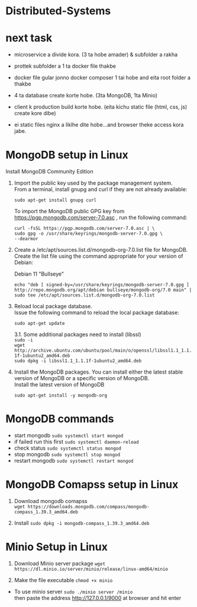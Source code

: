 # Distributed-Systems


# next task

- microservice a divide kora. (3 ta hobe amader) & subfolder a rakha
- prottek subfolder a 1 ta docker file thakbe
- docker file gular jonno docker composer 1 tai hobe and eita root folder a thakbe
- 4 ta database create korte hobe. (3ta MongoDB, 1ta Minio)


- client k production build korte hobe. (eita kichu static file (html, css, js) create kore dibe)
- ei static files nginx a liklhe dite hobe...and browser theke access kora jabe.




# MongoDB setup in Linux

Install MongoDB Community Edition


1. Import the public key used by the package management system.<br/>
From a terminal, install gnupg and curl if they are not already available:

    ``` sudo apt-get install gnupg curl ``` 

    To import the MongoDB public GPG key from 
    https://pgp.mongodb.com/server-7.0.asc
    , run the following command:

    ```
    curl -fsSL https://pgp.mongodb.com/server-7.0.asc | \
    sudo gpg -o /usr/share/keyrings/mongodb-server-7.0.gpg \
    --dearmor

    ```

2. Create a /etc/apt/sources.list.d/mongodb-org-7.0.list file for MongoDB.<br/>
Create the list file using the command appropriate for your version of Debian: <br/>


    Debian 11 "Bullseye"
    ```
    echo "deb [ signed-by=/usr/share/keyrings/mongodb-server-7.0.gpg ] http://repo.mongodb.org/apt/debian bullseye/mongodb-org/7.0 main" | sudo tee /etc/apt/sources.list.d/mongodb-org-7.0.list

    ```
3. Reload local package database.<br/>
Issue the following command to reload the local package database: <br/>

    ``` sudo apt-get update ```

    3.1. Some additional packages need to install (libssl) <br/>
            ```sudo -i``` <br/>
            ```wget http://archive.ubuntu.com/ubuntu/pool/main/o/openssl/libssl1.1_1.1.1f-1ubuntu2_amd64.deb``` <br/>
            ```sudo dpkg -i libssl1.1_1.1.1f-1ubuntu2_amd64.deb```

4. Install the MongoDB packages. You can install either the latest stable version of MongoDB or a specific version of MongoDB. <br/>
Install the latest version of MongoDB

    ```sudo apt-get install -y mongodb-org```


# MongoDB commands

- start mongodb ```sudo systemctl start mongod```
- if failed run this first ```sudo systemctl daemon-reload```
- check status ```sudo systemctl status mongod```
- stop mongodb ```sudo systemctl stop mongod```
- restart mongodb ```sudo systemctl restart mongod``` 


# MongoDB Comapss setup in Linux

1. Download mongodb comapss <br/>
    ```wget https://downloads.mongodb.com/compass/mongodb-compass_1.39.3_amd64.deb```

2. Install 
    ```sudo dpkg -i mongodb-compass_1.39.3_amd64.deb```


# Minio Setup in Linux

1. Download Minio server package ```wget https://dl.minio.io/server/minio/release/linux-amd64/minio```

2. Make the file executable ```chmod +x minio```

- To use minio server ```sudo ./minio server /minio``` <br/>
  then paste the address http://127.0.0.1/9000 at browser and hit enter